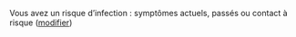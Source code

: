 Vous avez un risque d’infection : symptômes actuels, passés ou contact à risque (<a href="#symptomesactuels">modifier</a>)
